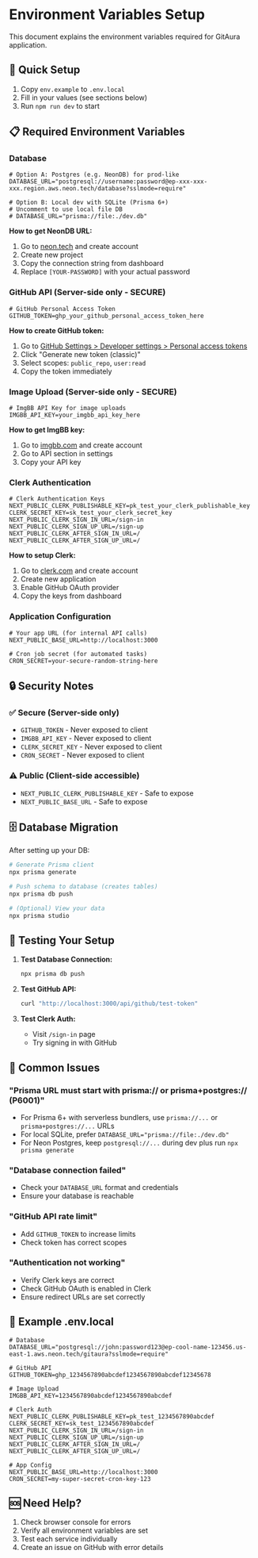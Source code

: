 # Environment Variables Setup

This document explains the environment variables required for GitAura application.

## 🚀 Quick Setup

1. Copy `env.example` to `.env.local`
2. Fill in your values (see sections below)
3. Run `npm run dev` to start

## 📋 Required Environment Variables

### Database

```env
# Option A: Postgres (e.g. NeonDB) for prod-like
DATABASE_URL="postgresql://username:password@ep-xxx-xxx-xxx.region.aws.neon.tech/database?sslmode=require"

# Option B: Local dev with SQLite (Prisma 6+)
# Uncomment to use local file DB
# DATABASE_URL="prisma://file:./dev.db"
```

**How to get NeonDB URL:**

1. Go to [neon.tech](https://neon.tech) and create account
2. Create new project
3. Copy the connection string from dashboard
4. Replace `[YOUR-PASSWORD]` with your actual password

### GitHub API (Server-side only - SECURE)

```env
# GitHub Personal Access Token
GITHUB_TOKEN=ghp_your_github_personal_access_token_here
```

**How to create GitHub token:**

1. Go to [GitHub Settings > Developer settings > Personal access tokens](https://github.com/settings/tokens)
2. Click "Generate new token (classic)"
3. Select scopes: `public_repo`, `user:read`
4. Copy the token immediately

### Image Upload (Server-side only - SECURE)

```env
# ImgBB API Key for image uploads
IMGBB_API_KEY=your_imgbb_api_key_here
```

**How to get ImgBB key:**

1. Go to [imgbb.com](https://imgbb.com) and create account
2. Go to API section in settings
3. Copy your API key

### Clerk Authentication

```env
# Clerk Authentication Keys
NEXT_PUBLIC_CLERK_PUBLISHABLE_KEY=pk_test_your_clerk_publishable_key
CLERK_SECRET_KEY=sk_test_your_clerk_secret_key
NEXT_PUBLIC_CLERK_SIGN_IN_URL=/sign-in
NEXT_PUBLIC_CLERK_SIGN_UP_URL=/sign-up
NEXT_PUBLIC_CLERK_AFTER_SIGN_IN_URL=/
NEXT_PUBLIC_CLERK_AFTER_SIGN_UP_URL=/
```

**How to setup Clerk:**

1. Go to [clerk.com](https://clerk.com) and create account
2. Create new application
3. Enable GitHub OAuth provider
4. Copy the keys from dashboard

### Application Configuration

```env
# Your app URL (for internal API calls)
NEXT_PUBLIC_BASE_URL=http://localhost:3000

# Cron job secret (for automated tasks)
CRON_SECRET=your-secure-random-string-here
```

## 🔒 Security Notes

### ✅ Secure (Server-side only)

- `GITHUB_TOKEN` - Never exposed to client
- `IMGBB_API_KEY` - Never exposed to client
- `CLERK_SECRET_KEY` - Never exposed to client
- `CRON_SECRET` - Never exposed to client

### ⚠️ Public (Client-side accessible)

- `NEXT_PUBLIC_CLERK_PUBLISHABLE_KEY` - Safe to expose
- `NEXT_PUBLIC_BASE_URL` - Safe to expose

## 🗄️ Database Migration

After setting up your DB:

```bash
# Generate Prisma client
npx prisma generate

# Push schema to database (creates tables)
npx prisma db push

# (Optional) View your data
npx prisma studio
```

## 🧪 Testing Your Setup

1. **Test Database Connection:**

   ```bash
   npx prisma db push
   ```

2. **Test GitHub API:**

   ```bash
   curl "http://localhost:3000/api/github/test-token"
   ```

3. **Test Clerk Auth:**
   - Visit `/sign-in` page
   - Try signing in with GitHub

## 🚨 Common Issues

### "Prisma URL must start with prisma:// or prisma+postgres:// (P6001)"

- For Prisma 6+ with serverless bundlers, use `prisma://...` or `prisma+postgres://...` URLs
- For local SQLite, prefer `DATABASE_URL="prisma://file:./dev.db"`
- For Neon Postgres, keep `postgresql://...` during dev plus run `npx prisma generate`

### "Database connection failed"

- Check your `DATABASE_URL` format and credentials
- Ensure your database is reachable

### "GitHub API rate limit"

- Add `GITHUB_TOKEN` to increase limits
- Check token has correct scopes

### "Authentication not working"

- Verify Clerk keys are correct
- Check GitHub OAuth is enabled in Clerk
- Ensure redirect URLs are set correctly

## 📝 Example .env.local

```env
# Database
DATABASE_URL="postgresql://john:password123@ep-cool-name-123456.us-east-1.aws.neon.tech/gitaura?sslmode=require"

# GitHub API
GITHUB_TOKEN=ghp_1234567890abcdef1234567890abcdef12345678

# Image Upload
IMGBB_API_KEY=1234567890abcdef1234567890abcdef

# Clerk Auth
NEXT_PUBLIC_CLERK_PUBLISHABLE_KEY=pk_test_1234567890abcdef
CLERK_SECRET_KEY=sk_test_1234567890abcdef
NEXT_PUBLIC_CLERK_SIGN_IN_URL=/sign-in
NEXT_PUBLIC_CLERK_SIGN_UP_URL=/sign-up
NEXT_PUBLIC_CLERK_AFTER_SIGN_IN_URL=/
NEXT_PUBLIC_CLERK_AFTER_SIGN_UP_URL=/

# App Config
NEXT_PUBLIC_BASE_URL=http://localhost:3000
CRON_SECRET=my-super-secret-cron-key-123
```

## 🆘 Need Help?

1. Check browser console for errors
2. Verify all environment variables are set
3. Test each service individually
4. Create an issue on GitHub with error details
